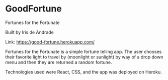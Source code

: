 # GoodFortune
Fortunes for the Fortunate

Built by Iris de Andrade

Link: https://good-fortune.herokuapp.com/

Fortunes for the Fortunate is a simple fortune telling app. The user chooses their favorite light to travel by (moonlight or sunlight) by way of a drop down menu and then they are returned a random fortune.

Technologies used were React, CSS, and the app was deployed on Heroku.
